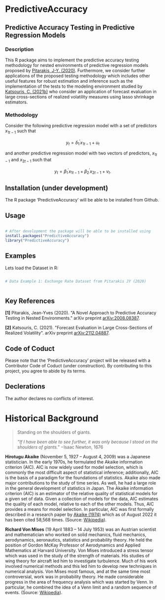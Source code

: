# PredictiveAccuracy

## Predictive Accuracy Testing in Predictive Regression Models 

### Description

This R package aims to implement the predictive accuracy testing methodology for nested environments of predictive regression models proposed by [Pitarakis, J-Y. (2020)](https://arxiv.org/abs/2008.08387). Furthermore, we consider further applications of the proposed testing methodology which includes other useful features for robust estimation and inference such as the implementation of the tests to the modeling environment studied by  [Katsouris, C. (2021b)](https://arxiv.org/abs/2112.04887) who consider an application of forecast evaluation in large cross-sections of realized volatility measures using lasso shrinkage estimators.   

### Methodology

Consider the following predictive regression model with a set of predictors $x_{1t-1}$ such that

$$y_t = \delta_1^{\prime} x_{1t-1} + u_t$$ 

and another predictive regression model with two vectors of predictors, $x_{1t-1}$ and $x_{2t-1}$ such that 

$$y_t = \beta_1^{\prime}x_{1t-1} + \beta_2^{\prime} x_{2t-1} + v_t.$$

## Installation (under development)

The R package ‘PredictiveAccuracy’ will be able to be installed from Github.

## Usage 

```R

# After development the package will be able to be installed using
install.packages("PredictiveAccuracy")
library("PredictiveAccuracy")

```

## Examples

Lets load the Dataset in R:

```R

# Data Example 1: Exchange Rate Dataset from Pitarakis JY (2020)



```

## Key References

$\textbf{[1]}$ Pitarakis, Jean-Yves (2020). "A Novel Approach to Predictive Accuracy Testing in Nested Environments." arXiv preprint [arXiv:2008.08387](https://arxiv.org/abs/2008.08387).

$\textbf{[2]}$ Katsouris, C. (2021). "Forecast Evaluation in Large Cross-Sections of Realized Volatility". arXiv preprint [arXiv:2112.04887](https://arxiv.org/abs/2112.04887).

## Code of Coduct

Please note that the ‘PredictiveAccuracy’ project will be released with a Contributor Code of Coduct (under construction). By contributing to this project, you agree to abide by its terms.

## Declerations

The author declares no conflicts of interest.

# Historical Background

> Standing on the shoulders of giants.
> 
> $\textit{''If I have been able to see further, it was only because I stood on the shoulders of giants."}$
> $- \text{Isaac Newton, 1676}$ 

$\textbf{Hirotugu Akaike}$ (November 5, 1927 – August 4, 2009) was a Japanese statistician. In the early 1970s, he formulated the Akaike information criterion (AIC). AIC is now widely used for model selection, which is commonly the most difficult aspect of statistical inference; additionally, AIC is the basis of a paradigm for the foundations of statistics. Akaike also made major contributions to the study of time series. As well, he had a large role in the general development of statistics in Japan. The Akaike information criterion (AIC) is an estimator of the relative quality of statistical models for a given set of data. Given a collection of models for the data, AIC estimates the quality of each model, relative to each of the other models. Thus, AIC provides a means for model selection. In particular, AIC was first formally described in a research paper by [Akaike (1974)](https://ieeexplore.ieee.org/abstract/document/1100705) which as of August 2022 it has been cited 58,568 times. (Source: [Wikipedia](https://en.wikipedia.org/wiki/Hirotugu_Akaike)).

$\textbf{Richard Von Mises}$ (19 April 1883 – 14 July 1953) was an Austrian scientist and mathematician who worked on solid mechanics, fluid mechanics, aerodynamics, aeronautics, statistics and probability theory. He held the position of Gordon McKay Professor of Aerodynamics and Applied Mathematics at Harvard University. Von Mises introduced a stress tensor which was used in the study of the strength of materials. His studies of wing theory for aircraft led him to investigate turbulence. Much of his work involved numerical methods and this led him to develop new techniques in numerical analysis. Von Mises most famous, and at the same time most controversial, work was in probability theory. He made considerable progress in the area of frequency analysis which was started by Venn. In particular, he combined the idea of a Venn limit and a random sequence of events. (Source: [Wikipedia](https://en.wikipedia.org/wiki/Richard_von_Mises)). 
